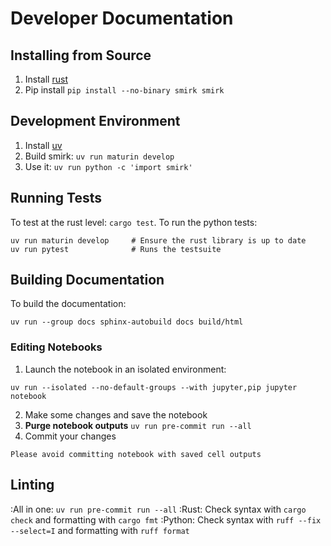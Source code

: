 # Developer Documentation

## Installing from Source

1. Install [rust]
1. Pip install `pip install --no-binary smirk smirk`

## Development Environment

1. Install [uv]
2. Build smirk: `uv run maturin develop`
3. Use it: `uv run python -c 'import smirk'`

[rust]: https://www.rust-lang.org/tools/install
[uv]: https://docs.astral.sh/uv/

## Running Tests

To test at the rust level: `cargo test`. To run the python tests:

```shell
uv run maturin develop     # Ensure the rust library is up to date
uv run pytest              # Runs the testsuite
```

## Building Documentation

To build the documentation:
```shell
uv run --group docs sphinx-autobuild docs build/html
```

### Editing Notebooks

1. Launch the notebook in an isolated environment:
```shell
uv run --isolated --no-default-groups --with jupyter,pip jupyter notebook
```
2. Make some changes and save the notebook
3. **Purge notebook outputs** `uv run pre-commit run --all`
4. Commit your changes

```{important}
Please avoid committing notebook with saved cell outputs
```

## Linting

:All in one: `uv run pre-commit run --all`
:Rust:
   Check syntax with `cargo check` and formatting with `cargo fmt`
:Python:
   Check syntax with `ruff --fix --select=I` and formatting with `ruff format`
